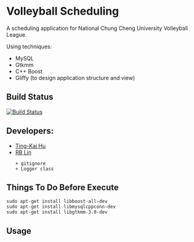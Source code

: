 # Volleyball Scheduling

A scheduling application for National Chung Cheng University Volleyball League.

Using techniques:

+ MySQL
+ Gtkmm
+ C++ Boost
+ Gliffy (to design application structure and view) 

## Build Status
[![Build Status](https://travis-ci.org/csietingkai/volleyball.svg?branch=master)](https://travis-ci.org/csietingkai/volleyball)

## Developers: 

+ [Ting-Kai Hu](https://github.com/csietingkai)
+ [RB Lin](https://github.com/RBRBRB)
	```
	+ gitignore
	+ Logger class
	```

## Things To Do Before Execute

```
sudo apt-get install libboost-all-dev
sudo apt-get install libmysqlcppconn-dev
sudo apt-get install libgtkmm-3.0-dev
```

## Usage

